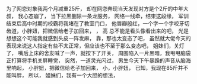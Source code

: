 为了网恋对象我两个月减重25斤，
却在网恋奔现当天发现对方是个2斤的中年大叔，
我心态崩了，
当下拉黑删除一条龙服务，
网络一线牵，结束这段缘，
军训结束后高中时期的校霸将我堵在了教室门口，
他唇瓣殷红，一个字一个字咬牙切齿道，小胖妞，把微信给老子加回来，
，
高
总不能是看头像看出来的吧，
光是想想这个可能我就感到头皮一阵发麻，
靠，那也太变态了吧，
虽然就大佬今天的表现来说这人指定有些不太正常，但应该也不至于那么变态吧，
姐妹们，关灯了，
嘴后上床的舍友喊了一声，就按下了开关，
周围陷入一片黑暗，我甩甩脑袋正打算将手机关屏睡觉，
突然，一道灵光闪过，
男生今天下午暴躁的声音从脑海里响起，
小胖妞，把微信给老子加回来，
小，小胖妞，
已知，我现在85斤并不能叫胖，
所以，
姐妹们，我有一个大胆的想法，
